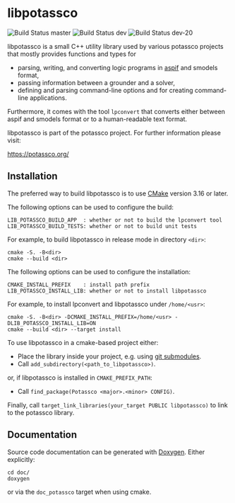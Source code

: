 # libpotassco

![Build Status master](https://github.com/potassco/libpotassco/actions/workflows/test.yml/badge.svg?branch=master)
![Build Status dev](https://github.com/potassco/libpotassco/actions/workflows/test.yml/badge.svg?branch=dev)
![Build Status dev-20](https://github.com/potassco/libpotassco/actions/workflows/test.yml/badge.svg?branch=dev-20)

libpotassco is a small C++ utility library used by various potassco projects
that mostly provides functions and types for
 - parsing, writing, and converting logic programs in [aspif][aspif] and smodels format,
 - passing information between a grounder and a solver,
 - defining and parsing command-line options and for creating command-line applications.

Furthermore, it comes with the tool `lpconvert` that converts either between aspif and smodels format
or to a human-readable text format.

libpotassco is part of the potassco project. For further information please visit:

  https://potassco.org/

## Installation

The preferred way to build libpotassco is to use [CMake][cmake] 
version 3.16 or later.

The following options can be used to configure the build:
  
    LIB_POTASSCO_BUILD_APP  : whether or not to build the lpconvert tool
    LIB_POTASSCO_BUILD_TESTS: whether or not to build unit tests

For example, to build libpotassco in release mode in directory `<dir>`:

    cmake -S. -B<dir>
    cmake --build <dir>

The following options can be used to configure the installation:
    
    CMAKE_INSTALL_PREFIX    : install path prefix
    LIB_POTASSCO_INSTALL_LIB: whether or not to install libpotassco

For example, to install lpconvert and libpotassco under `/home/<usr>`:

    cmake -S. -B<dir> -DCMAKE_INSTALL_PREFIX=/home/<usr> -DLIB_POTASSCO_INSTALL_LIB=ON
    cmake --build <dir> --target install

To use libpotassco in a cmake-based project either:

- Place the library inside your project, e.g. using [git submodules](http://git-scm.com/docs/git-submodule).
- Call `add_subdirectory(<path_to_libpotassco>)`.

or, if libpotassco is installed in `CMAKE_PREFIX_PATH`:
- Call `find_package(Potassco <major>.<minor> CONFIG)`.

Finally, call `target_link_libraries(your_target PUBLIC libpotassco)` to link to the potassco library.

## Documentation
Source code documentation can be generated with [Doxygen][doxygen].
Either explicitly:
  
    cd doc/
    doxygen

or via the `doc_potassco` target when using cmake.
  
[aspif]: https://www.cs.uni-potsdam.de/wv/publications/DBLP_conf/iclp/GebserKKOSW16x.pdf  "Aspif specification"
[cmake]: https://cmake.org/
[doxygen]: https://www.doxygen.nl/
